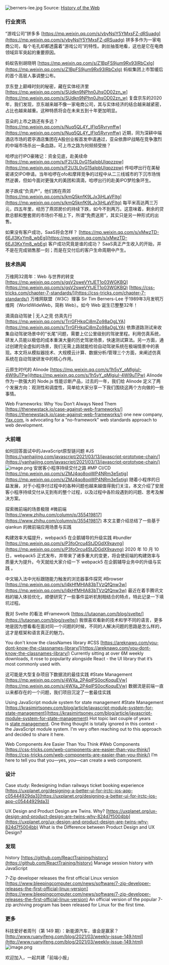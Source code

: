 ![berners-lee.jpg](https://cdn.nlark.com/yuque/0/2021/jpeg/85771/1615740856379-a3e891d1-5da9-42ff-b30e-d05faf258070.jpeg#align=left&display=inline&height=321&margin=%5Bobject%20Object%5D&name=berners-lee.jpg&originHeight=1283&originWidth=2000&size=91908&status=done&style=none&width=500)
Source: [History of the Web](https://webfoundation.org/about/vision/history-of-the-web/)

### 行业资讯
“游戏公司”拼多多
[https://mp.weixin.qq.com/s/vbyNslY5YMxsFZ-dRSuadg](https://mp.weixin.qq.com/s/vbyNslY5YMxsFZ-dRSuadg)
拼多多作为一家电商公司，每个毛孔却都透露着“游戏公司”的特性。剥丝抽茧地看，这也是它在电商领域异军突起的重要原因。

蚂蚁告别胡晓明
[https://mp.weixin.qq.com/s/Z1BpFS9jum9Rx93IRbCxlg](https://mp.weixin.qq.com/s/Z1BpFS9jum9Rx93IRbCxlg)
蚂蚁集团上市暂缓后的首个高层人事调整公布。

京东登上巅峰时刻的秘密，藏在实体经济里
[https://mp.weixin.qq.com/s/SUdkn9NPhn0JhsOD02zn_w](https://mp.weixin.qq.com/s/SUdkn9NPhn0JhsOD02zn_w)
复盘京东的2020年，我们发现，京东越来越不像一家电商公司，其与实体经济的结合越来越紧密，占比也越来越重。这种特质将会在未来五到十年更加明显。

亚朵的上市之路还有多远？
[https://mp.weixin.qq.com/s/Nuq5QL4Y_IFlq5Rvrynffw](https://mp.weixin.qq.com/s/Nuq5QL4Y_IFlq5Rvrynffw)
近期，同为深耕中端酒店市场的君亭酒店集团在A股创业板首发申请通过，亚朵依靠IP战略在竞争激烈的中端市场杀出一条血路，可上市之路为何频频受挫？

哈啰出行IPO豪赌记：资金见底，赴美续命
[https://mp.weixin.qq.com/s/F2U3L0vG15aIpbUIqpzzpw](https://mp.weixin.qq.com/s/F2U3L0vG15aIpbUIqpzzpw)
传哈啰出行在美秘密递交IPO申请。当年哈啰在ofo和摩拜竞争的过程中从二三线城市的下沉市场悄然逆袭，但如今面对更强大的美团和滴滴，哈啰出行的赴美IPO梦险象环生。

房子跌成“负资产”，他们困在燕郊
[https://mp.weixin.qq.com/s/kmQ5knfK9LJx3jHLaVFltg](https://mp.weixin.qq.com/s/kmQ5knfK9LJx3jHLaVFltg)
每平米高达两三万元，四五年里，经历了燕郊房价的持续下跌，如今不到两万。这意味着，剩余的贷款总额和整套房的市场价不相上下，所谓“免费送房”，其实只是另一种形式的出售。

如果没有客户成功，SaaS将会怎样？
[https://mp.weixin.qq.com/s/xMwzTD-6EJl3KxYm8_wbEg](https://mp.weixin.qq.com/s/xMwzTD-6EJl3KxYm8_wbEg)
客户成功究竟是谁的成功？
SaaS真正产生收入的开始，并不是在完成销售那一刻；而是在交付后的客户生命周期中产生。

### 技术热闻
万维网32周年：Web 与世界的转变
[https://mp.weixin.qq.com/s/gsV2sweVYtJET1o03WGKBQ](https://mp.weixin.qq.com/s/gsV2sweVYtJET1o03WGKBQ)
[https://css-tricks.com/chapter-7-standards/](https://css-tricks.com/chapter-7-standards/)
万维网联盟（W3C）理事 Sir Tim Berners-Lee 于1989年3月发明万维网（WorldWideWeb，简称 Web）。如今 Web 诞生已整整32年！

滴滴自动驾驶 | 无人之竞 仿真先行
[https://mp.weixin.qq.com/s/TrrGFHkqCj8mZo98aOgLYA](https://mp.weixin.qq.com/s/TrrGFHkqCj8mZo98aOgLYA)
依靠道路测试来收集自动驾驶场景中的“长尾”问题，需要上亿公里级别的驾驶里程。利用仿真系统，研发人员能以极低的成本重演大量的历史驾驶场景，快速测试算法。另一方面，通过创建完全虚拟的场景，我们无需上路就能检验自动驾驶系统在极端情景中的表现。本文将从模拟器技术、大规模云计算、数据分析/管理三个方面，来阐述仿真系统在自动驾驶研发中的核心作用。

云原生时代的 Alinode
[https://mp.weixin.qq.com/s/1h5yY_qMlgiuI-4Wl9uTPw](https://mp.weixin.qq.com/s/1h5yY_qMlgiuI-4Wl9uTPw)
Alinode 作为一款强大的 Node.js 性能诊断产品，过去的一年，我们给 Alinode 定义了两个发展方向：观测性和调度性，简单给大家分享一下我们围绕这两个方向做的一些事情。

Web Frameworks: Why You Don’t Always Need Them
[https://thenewstack.io/case-against-web-frameworks/](https://thenewstack.io/case-against-web-frameworks/)
one new company, [Yax.com](https://yax.com/), is advocating for a “no-framework” web standards approach to web development.

### 大前端
如何回答面试中的JavaScript原型链问题 #JS
[https://yanhaijing.com/javascript/2021/03/13/javascript-prototype-chain/](https://yanhaijing.com/javascript/2021/03/13/javascript-prototype-chain/)
![image.png](https://cdn.nlark.com/yuque/0/2021/png/85771/1615685089896-db208745-65ab-430e-ae81-e9a40f81561a.png#align=left&display=inline&height=235&margin=%5Bobject%20Object%5D&name=image.png&originHeight=1036&originWidth=1390&size=182323&status=done&style=none&width=315)
安居客小程序持续交付之路 #MP CI/CD
[https://mp.weixin.qq.com/s/ZMJ4qo8oqWP4NRm3e5xtig](https://mp.weixin.qq.com/s/ZMJ4qo8oqWP4NRm3e5xtig)
随着小程序的日益发展，对于小程序付过程中的各种问题也越来越值得我们关注，本文介绍了安居客小程序持续交付从无到有的整个过程，以及过程中各阶段遇到的问题、思考及解决方案。

探索微前端的场景极限 #微前端
[https://www.zhihu.com/column/p/355419817](https://www.zhihu.com/column/p/355419817)
本文主要介绍总结了一些基于 qiankun 的微前端应用场景与实践

构建效率大幅提升，webpack5 在企鹅辅导的升级实践 #bundler
[https://mp.weixin.qq.com/s/P3foOrcu4StJDGdX9xavng](https://mp.weixin.qq.com/s/P3foOrcu4StJDGdX9xavng)
2020 年 10 月 10 日，webpack5 正式发布，并带来了诸多重大的变更，将会使前端的构建效率与质量大为提升。今天就给大家介绍一下 webpack5 在企鹅辅导业务中的升级与实践 。

中文输入法中光标跟随能力触发的浏览器事件探究 #Browser
[https://mp.weixin.qq.com/s/I4kHfMHIA83bTVzQfQnw3w](https://mp.weixin.qq.com/s/I4kHfMHIA83bTVzQfQnw3w)
最近在着手腾讯文档的输入体验优化，顺便研究了一些事件监听机制相结合的特点，特此记录一下填坑过程。

我对 Svelte 的看法 #Framework
[https://lutaonan.com/blog/svelte/](https://lutaonan.com/blog/svelte/)
我很喜欢看新的技术和学不同的语言，更多地是因为想看看在面对同一个问题的时候，不同的人解决问题的思路是怎么样的，这才是框架和语言真正的魅力。

You don't know the classNames library #CSS
[https://areknawo.com/you-dont-know-the-classnames-library/](https://areknawo.com/you-dont-know-the-classnames-library/)
Currently sitting at over 6M weekly downloads, it rose to popularity alongside React - the UI library that it’s most commonly used with.

这可能是大型复杂项目下数据流的最佳实践 #State Management
[https://mp.weixin.qq.com/s/4WXa_2P4qIPS0ocKoquEVw](https://mp.weixin.qq.com/s/4WXa_2P4qIPS0ocKoquEVw)
数据流是前端一直以来都存在的一个问题，我们项目沉淀了一套最佳实践

Using JavaScript module system for state management #State Management
[https://krasimirtsonev.com/blog/article/javascript-module-system-for-state-management](https://krasimirtsonev.com/blog/article/javascript-module-system-for-state-management)
Hot topic last couple of years is [state management](https://krasimirtsonev.com/blog/article/react-50-shades-of-state). One thing thought is totally ignored in this context - the JavaScript module system. I'm very often reaching out to this approach and decided to share it here.

Web Components Are Easier Than You Think #Web Components
[https://css-tricks.com/web-components-are-easier-than-you-think/](https://css-tricks.com/web-components-are-easier-than-you-think/)
I’m here to tell you that you—yes, _you_—can create a web component. 

### 设计
Case study: Redesigning Indian railways ticket booking experience
[https://uxplanet.org/designing-a-better-ui-for-irctc-ios-app-c05444929da3](https://uxplanet.org/designing-a-better-ui-for-irctc-ios-app-c05444929da3)

UX Design and Product Design are Twins. Why?
[https://uxplanet.org/ux-design-and-product-design-are-twins-why-824d7f5004bb](https://uxplanet.org/ux-design-and-product-design-are-twins-why-824d7f5004bb)
What is the Difference between Product Design and UX Design?

### 发现
history
[https://github.com/ReactTraining/history](https://github.com/ReactTraining/history)
Manage session history with JavaScript

7-Zip developer releases the first official Linux version
[https://www.bleepingcomputer.com/news/software/7-zip-developer-releases-the-first-official-linux-version](https://www.bleepingcomputer.com/news/software/7-zip-developer-releases-the-first-official-linux-version)
An official version of the popular 7-zip archiving program has been released for Linux for the first time.

### 更多
科技爱好者周刊（第 149 期）：新能源汽车，谁会是赢家？
[http://www.ruanyifeng.com/blog/2021/03/weekly-issue-149.html](http://www.ruanyifeng.com/blog/2021/03/weekly-issue-149.html)
![image.png](https://cdn.nlark.com/yuque/0/2020/png/85771/1605930034828-7fc81343-651f-4a15-8465-eebe5a23cf61.png#align=left&display=inline&height=31&margin=%5Bobject%20Object%5D&name=image.png&originHeight=90&originWidth=2186&size=14325&status=done&style=none&width=746)


欢迎加入，一起共建「前端小报」
